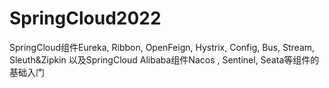 # SpringCloud2022
SpringCloud组件Eureka, Ribbon, OpenFeign, Hystrix, Config, Bus, Stream, Sleuth&amp;Zipkin  以及SpringCloud Alibaba组件Nacos , Sentinel, Seata等组件的基础入门
